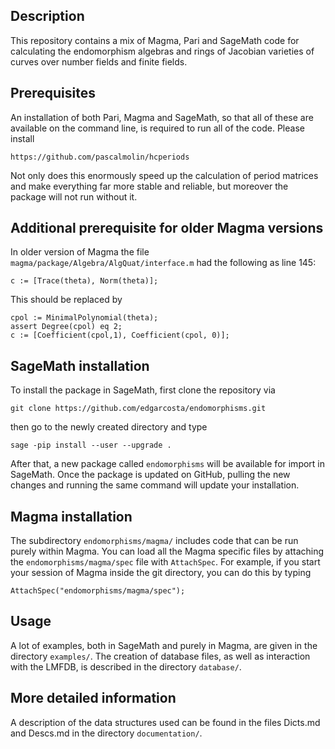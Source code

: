 Description
--

This repository contains a mix of Magma, Pari and SageMath code for calculating the endomorphism algebras and rings of Jacobian varieties of curves over number fields and finite fields.

Prerequisites
--
An installation of both Pari, Magma and SageMath, so that all of these are available on the command line, is required to run all of the code. Please install
```
https://github.com/pascalmolin/hcperiods
```
Not only does this enormously speed up the calculation of period matrices and make everything far more stable and reliable, but moreover the package will not run without it.

Additional prerequisite for older Magma versions
--
In older version of Magma the file `magma/package/Algebra/AlgQuat/interface.m` had the following as line 145:
```
c := [Trace(theta), Norm(theta)];
```
This should be replaced by
```
cpol := MinimalPolynomial(theta);  
assert Degree(cpol) eq 2;  
c := [Coefficient(cpol,1), Coefficient(cpol, 0)];
```

SageMath installation
--

To install the package in SageMath, first clone the repository via
```
git clone https://github.com/edgarcosta/endomorphisms.git
```
then go to the newly created directory and type
```
sage -pip install --user --upgrade .
```
After that, a new package called `endomorphisms` will be available for import in SageMath. Once the package is updated on GitHub, pulling the new changes and running the same command will update your installation.

Magma installation 
--

The subdirectory `endomorphisms/magma/` includes code that can be run purely within Magma. You can load all the Magma specific files by attaching the ``endomorphisms/magma/spec`` file with ``AttachSpec``. For example, if you start your session of Magma inside the git directory, you can do this by typing
 ```
 AttachSpec("endomorphisms/magma/spec");
 ```

Usage
--

A lot of examples, both in SageMath and purely in Magma, are given in the directory `examples/`. The creation of database files, as well as interaction with the LMFDB, is described in the directory `database/`.

More detailed information
--

A description of the data structures used can be found in the files Dicts.md and Descs.md in the directory `documentation/`.
